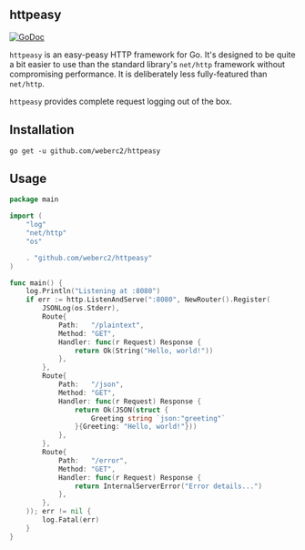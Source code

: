 httpeasy
--------

[![GoDoc](https://godoc.org/github.com/weberc2/httpeasy?status.svg)](https://godoc.org/github.com/weberc2/httpeasy)

`httpeasy` is an easy-peasy HTTP framework for Go. It's designed to be quite a
bit easier to use than the standard library's `net/http` framework without
compromising performance. It is deliberately less fully-featured than
`net/http`.

`httpeasy` provides complete request logging out of the box.

## Installation

`go get -u github.com/weberc2/httpeasy`

## Usage

```go
package main

import (
	"log"
	"net/http"
	"os"

	. "github.com/weberc2/httpeasy"
)

func main() {
	log.Println("Listening at :8080")
	if err := http.ListenAndServe(":8080", NewRouter().Register(
		JSONLog(os.Stderr),
		Route{
			Path:   "/plaintext",
			Method: "GET",
			Handler: func(r Request) Response {
				return Ok(String("Hello, world!"))
			},
		},
		Route{
			Path:   "/json",
			Method: "GET",
			Handler: func(r Request) Response {
				return Ok(JSON(struct {
					Greeting string `json:"greeting"`
				}{Greeting: "Hello, world!"}))
			},
		},
		Route{
			Path:   "/error",
			Method: "GET",
			Handler: func(r Request) Response {
				return InternalServerError("Error details...")
			},
		},
	)); err != nil {
		log.Fatal(err)
	}
}
```
